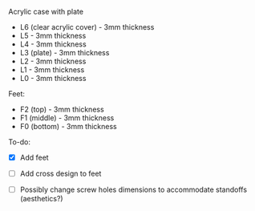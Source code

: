 Acrylic case with plate

* L6 (clear acrylic cover) - 3mm thickness
* L5 - 3mm thickness
* L4 - 3mm thickness
* L3 (plate) - 3mm thickness
* L2 - 3mm thickness
* L1 - 3mm thickness
* L0 - 3mm thickness

Feet:
* F2 (top) - 3mm thickness
* F1 (middle) - 3mm thickness
* F0 (bottom) - 3mm thickness


To-do:
- [X] Add feet
- [ ] Add cross design to feet
- [ ] Possibly change screw holes dimensions to accommodate standoffs (aesthetics?)

